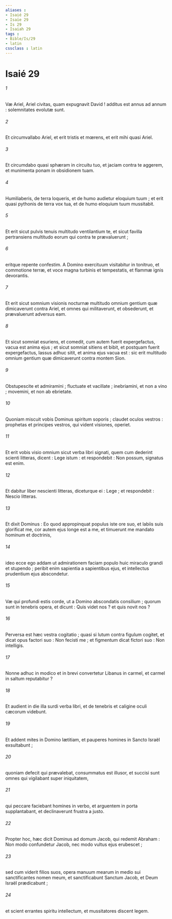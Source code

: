 ```yaml
---
aliases : 
- Isaié 29
- Isaïe 29
- Is 29
- Isaiah 29
tags : 
- Bible/Is/29
- latin
cssclass : latin
---
```


# Isaié 29

###### 1
Væ Ariel, Ariel civitas, quam expugnavit David ! additus est annus ad annum : solemnitates evolutæ sunt.
###### 2
Et circumvallabo Ariel, et erit tristis et mœrens, et erit mihi quasi Ariel.
###### 3
Et circumdabo quasi sphæram in circuitu tuo, et jaciam contra te aggerem, et munimenta ponam in obsidionem tuam.
###### 4
Humiliaberis, de terra loqueris, et de humo audietur eloquium tuum ; et erit quasi pythonis de terra vox tua, et de humo eloquium tuum mussitabit.
###### 5
Et erit sicut pulvis tenuis multitudo ventilantium te, et sicut favilla pertransiens multitudo eorum qui contra te prævaluerunt ;
###### 6
eritque repente confestim. A Domino exercituum visitabitur in tonitruo, et commotione terræ, et voce magna turbinis et tempestatis, et flammæ ignis devorantis.
###### 7
Et erit sicut somnium visionis nocturnæ multitudo omnium gentium quæ dimicaverunt contra Ariel, et omnes qui militaverunt, et obsederunt, et prævaluerunt adversus eam.
###### 8
Et sicut somniat esuriens, et comedit, cum autem fuerit expergefactus, vacua est anima ejus ; et sicut somniat sitiens et bibit, et postquam fuerit expergefactus, lassus adhuc sitit, et anima ejus vacua est : sic erit multitudo omnium gentium quæ dimicaverunt contra montem Sion.
###### 9
Obstupescite et admiramini ; fluctuate et vacillate ; inebriamini, et non a vino ; movemini, et non ab ebrietate.
###### 10
Quoniam miscuit vobis Dominus spiritum soporis ; claudet oculos vestros : prophetas et principes vestros, qui vident visiones, operiet.
###### 11
Et erit vobis visio omnium sicut verba libri signati, quem cum dederint scienti litteras, dicent : Lege istum : et respondebit : Non possum, signatus est enim.
###### 12
Et dabitur liber nescienti litteras, diceturque ei : Lege ; et respondebit : Nescio litteras.
###### 13
Et dixit Dominus : Eo quod appropinquat populus iste ore suo, et labiis suis glorificat me, cor autem ejus longe est a me, et timuerunt me mandato hominum et doctrinis,
###### 14
ideo ecce ego addam ut admirationem faciam populo huic miraculo grandi et stupendo ; peribit enim sapientia a sapientibus ejus, et intellectus prudentium ejus abscondetur.
###### 15
Væ qui profundi estis corde, ut a Domino abscondatis consilium ; quorum sunt in tenebris opera, et dicunt : Quis videt nos ? et quis novit nos ?
###### 16
Perversa est hæc vestra cogitatio ; quasi si lutum contra figulum cogitet, et dicat opus factori suo : Non fecisti me ; et figmentum dicat fictori suo : Non intelligis.
###### 17
Nonne adhuc in modico et in brevi convertetur Libanus in carmel, et carmel in saltum reputabitur ?
###### 18
Et audient in die illa surdi verba libri, et de tenebris et caligine oculi cæcorum videbunt.
###### 19
Et addent mites in Domino lætitiam, et pauperes homines in Sancto Israël exsultabunt ;
###### 20
quoniam defecit qui prævalebat, consummatus est illusor, et succisi sunt omnes qui vigilabant super iniquitatem,
###### 21
qui peccare faciebant homines in verbo, et arguentem in porta supplantabant, et declinaverunt frustra a justo.
###### 22
Propter hoc, hæc dicit Dominus ad domum Jacob, qui redemit Abraham : Non modo confundetur Jacob, nec modo vultus ejus erubescet ;
###### 23
sed cum viderit filios suos, opera manuum mearum in medio sui sanctificantes nomen meum, et sanctificabunt Sanctum Jacob, et Deum Israël prædicabunt ;
###### 24
et scient errantes spiritu intellectum, et mussitatores discent legem.
